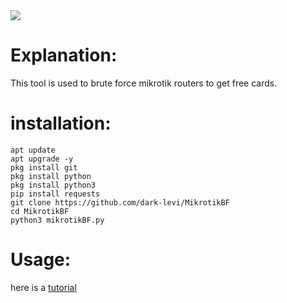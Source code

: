 <img src="https://raw.githubusercontent.com/dark-levi/MikrotikBF/main/Screenshot_%D9%A2%D9%A0%D9%A2%D9%A4%D9%A0%D9%A3%D9%A0%D9%A9-%D9%A1%D9%A8%D9%A5%D9%A3%D9%A4%D9%A2_Termux.jpg">

# Explanation:
<p>
  This tool is used to brute force mikrotik routers to get free cards.
</p>

# installation:

```
apt update
apt upgrade -y
pkg install git
pkg install python
pkg install python3
pip install requests
git clone https://github.com/dark-levi/MikrotikBF
cd MikrotikBF 
python3 mikrotikBF.py
```

# Usage:
here is a <a href="https://t.me/pentesting_lab/491">tutorial</a>
